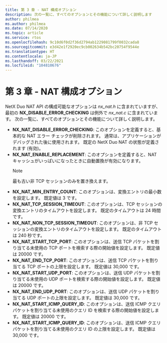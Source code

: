 ```yaml
---
title: 第 3 章 - NAT 構成オプション
description: 次の一覧に、すべてのオプションとその機能について詳しく説明します
author: philmea
ms.author: philmea
ms.date: 07/14/2020
ms.topic: article
ms.service: rtos
ms.openlocfilehash: 9c10d6f0d2f36d2794ab1229081799f0032cada8
ms.sourcegitcommit: e3d42e1f2920ec9cb002634b542bc20754f9544e
ms.translationtype: HT
ms.contentlocale: ja-JP
ms.lasthandoff: 03/22/2021
ms.locfileid: "104810676"
---
```

# <a name="chapter-3---nat-configuration-options"></a>第 3 章 - NAT 構成オプション

NetX Duo NAT API の構成可能なオプションは *nx_nat.h* に含まれていますが、最初の **NX_DISABLE_ERROR_CHECKING** は例外で *nx_nat.c* に含まれています。 次の一覧に、すべてのオプションとその機能について詳しく説明します。

- **NX_NAT_DISABLE_ERROR_CHECKING**: このオプションを定義すると、基本的な NAT エラー チェックが削除されます。 通常は、アプリケーションがデバッグされた後に使用されます。 既定の NetX Duo NAT の状態が定義されます (有効)。
- **NX_NAT_ENABLE_REPLACEMENT**: このオプションを定義すると、NAT キャッシュがいっぱいになったときに自動置換が有効になります。
  > [!NOTE]
  > 最も古い非 TCP セッションのみを置き換えます。
- **NX_NAT_MIN_ENTRY_COUNT**: このオプションは、変換エントリの最小数を設定します。 既定値は 3 です。
- **NX_NAT_TCP_SESSION_TIMEOUT**: このオプションは、TCP セッションの変換エントリのタイムアウトを設定します。 既定のタイムアウトは 24 時間です。
- **NX_NAT_NON_TCP_SESSION_TIMEOUT**: このオプションは、非 TCP セッションの変換エントリのタイムアウトを設定します。 既定のタイムアウトは 240 秒です。
- **NX_NAT_START_TCP_PORT**: このオプションは、送信 TCP パケットを割り当てる未使用の TCP ポートを検索する際の開始値を設定します。 既定値は 20000 です。
- **NX_NAT_END_TCP_PORT**: このオプションは、送信 TCP パケットを割り当てる TCP ポートの上限を設定します。 既定値は 30,000 です。
- **NX_NAT_START_UDP_PORT**: このオプションは、送信 UDP パケットを割り当てる未使用の UDP ポートを検索する際の開始値を設定します。 既定値は 20000 です。
- **NX_NAT_END_UDP_PORT**: このオプションは、送信 UDP パケットを割り当てる UDP ポートの上限を設定します。 既定値は 30,000 です。
- **NX_NAT_START_ICMP_QUERY_ID**: このオプションは、送信 ICMP クエリ パケットを割り当てる未使用のクエリ ID を検索する際の開始値を設定します。 既定値は 20000 です。
- **NX_NAT_START_ICMP_QUERY_ID**: このオプションは、送信 ICMP クエリ パケットを割り当てる未使用のクエリ ID の上限を設定します。 既定値は 30,000 です。
